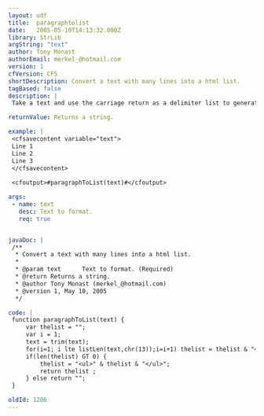 ```yaml
---
layout: udf
title:  paragraphtolist
date:   2005-05-10T14:13:32.000Z
library: StrLib
argString: "text"
author: Tony Monast
authorEmail: merkel_@hotmail.com
version: 1
cfVersion: CF5
shortDescription: Convert a text with many lines into a html list.
tagBased: false
description: |
 Take a text and use the carriage return as a delimiter list to generate an html list (&lt;ul&gt;). Each line become an element of the list (&lt;li&gt;).

returnValue: Returns a string.

example: |
 <cfsavecontent variable="text">
 Line 1
 Line 2
 Line 3
 </cfsavecontent>
 
 <cfoutput>#paragraphToList(text)#</cfoutput>

args:
 - name: text
   desc: Text to format.
   req: true


javaDoc: |
 /**
  * Convert a text with many lines into a html list.
  * 
  * @param text      Text to format. (Required)
  * @return Returns a string. 
  * @author Tony Monast (merkel_@hotmail.com) 
  * @version 1, May 10, 2005 
  */

code: |
 function paragraphToList(text) { 
     var thelist = "";
     var i = 1;
     text = trim(text);
     for(i=1; i lte listLen(text,chr(13));i=i+1) thelist = thelist & "<li>" & ListGetAt(text,i,chr(13)) & "</li>";
     if(len(thelist) GT 0) {  
         thelist = "<ul>" & thelist & "</ul>";
         return thelist ;
     } else return "";
 }

oldId: 1206
---
```


